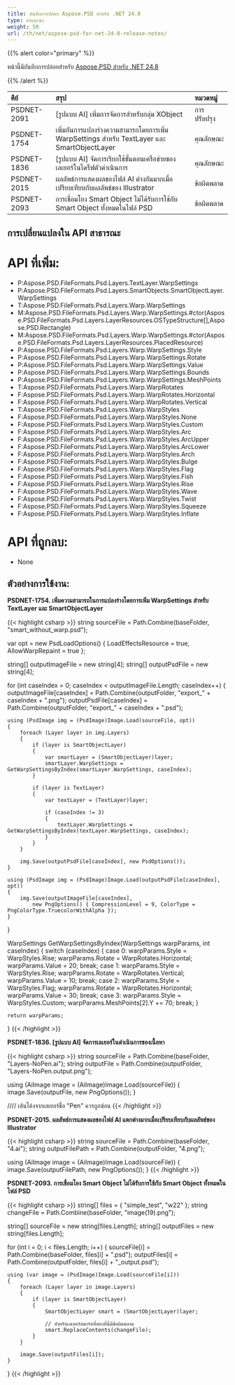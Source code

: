 ```yaml
---
title: บันทึกการปล่อย Aspose.PSD สำหรับ .NET 24.8
type: คำแนะนำ
weight: 50
url: /th/net/aspose-psd-for-net-24-8-release-notes/
---
```


{{% alert color="primary" %}}

หน้านี้มีบันทึกการปล่อยสำหรับ [Aspose.PSD สำหรับ .NET 24.8](https://www.nuget.org/packages/Aspose.PSD/)

{{% /alert %}}

| **คีย์**     | **สรุป**                                                                                        | **หมวดหมู่** |
|:------------|:---------------------------------------------------------------------------------------------------|:-------------|
| PSDNET-2091 | [รูปแบบ AI] เพิ่มการจัดการสำหรับกลุ่ม XObject                                   | การปรับปรุง  |
| PSDNET-1754 | เพิ่มกันการแปลงร่างความสามารถโดยการเพิ่ม WarpSettings สำหรับ TextLayer และ SmartObjectLayer | คุณลักษณะ      |
| PSDNET-1836 | [รูปแบบ AI] จัดการเรียกใช้ขั้นตอนเครือข่ายของเลเยอร์ในไดร็ฟตัวดำเนินการ               | คุณลักษณะ      |
| PSDNET-2015 | ผลลัพธ์การแสดงผลของไฟล์ AI ต่างกันมากเมื่อเปรียบเทียบกับผลลัพธ์ของ Illustrator      | ข้อผิดพลาด        |
| PSDNET-2093 | การเชื่อมโยง Smart Object ไม่ได้รับการใช้กับ Smart Object ทั้งหมดในไฟล์ PSD              | ข้อผิดพลาด        |

## **การเปลี่ยนแปลงใน API สาธารณะ**
# **API ที่เพิ่ม:** 

- P:Aspose.PSD.FileFormats.Psd.Layers.TextLayer.WarpSettings
- P:Aspose.PSD.FileFormats.Psd.Layers.SmartObjects.SmartObjectLayer.WarpSettings
- T:Aspose.PSD.FileFormats.Psd.Layers.Warp.WarpSettings
- M:Aspose.PSD.FileFormats.Psd.Layers.Warp.WarpSettings.#ctor(Aspose.PSD.FileFormats.Psd.Layers.LayerResources.OSTypeStructure[],Aspose.PSD.Rectangle)
- M:Aspose.PSD.FileFormats.Psd.Layers.Warp.WarpSettings.#ctor(Aspose.PSD.FileFormats.Psd.Layers.LayerResources.PlacedResource)
- P:Aspose.PSD.FileFormats.Psd.Layers.Warp.WarpSettings.Style
- P:Aspose.PSD.FileFormats.Psd.Layers.Warp.WarpSettings.Rotate
- P:Aspose.PSD.FileFormats.Psd.Layers.Warp.WarpSettings.Value
- P:Aspose.PSD.FileFormats.Psd.Layers.Warp.WarpSettings.Bounds
- P:Aspose.PSD.FileFormats.Psd.Layers.Warp.WarpSettings.MeshPoints
- T:Aspose.PSD.FileFormats.Psd.Layers.Warp.WarpRotates
- F:Aspose.PSD.FileFormats.Psd.Layers.Warp.WarpRotates.Horizontal
- F:Aspose.PSD.FileFormats.Psd.Layers.Warp.WarpRotates.Vertical
- T:Aspose.PSD.FileFormats.Psd.Layers.Warp.WarpStyles
- F:Aspose.PSD.FileFormats.Psd.Layers.Warp.WarpStyles.None
- F:Aspose.PSD.FileFormats.Psd.Layers.Warp.WarpStyles.Custom
- F:Aspose.PSD.FileFormats.Psd.Layers.Warp.WarpStyles.Arc
- F:Aspose.PSD.FileFormats.Psd.Layers.Warp.WarpStyles.ArcUpper
- F:Aspose.PSD.FileFormats.Psd.Layers.Warp.WarpStyles.ArcLower
- F:Aspose.PSD.FileFormats.Psd.Layers.Warp.WarpStyles.Arch
- F:Aspose.PSD.FileFormats.Psd.Layers.Warp.WarpStyles.Bulge
- F:Aspose.PSD.FileFormats.Psd.Layers.Warp.WarpStyles.Flag
- F:Aspose.PSD.FileFormats.Psd.Layers.Warp.WarpStyles.Fish
- F:Aspose.PSD.FileFormats.Psd.Layers.Warp.WarpStyles.Rise
- F:Aspose.PSD.FileFormats.Psd.Layers.Warp.WarpStyles.Wave
- F:Aspose.PSD.FileFormats.Psd.Layers.Warp.WarpStyles.Twist
- F:Aspose.PSD.FileFormats.Psd.Layers.Warp.WarpStyles.Squeeze
- F:Aspose.PSD.FileFormats.Psd.Layers.Warp.WarpStyles.Inflate

# **API ที่ถูกลบ:**
- None

## **ตัวอย่างการใช้งาน:**

**PSDNET-1754. เพิ่มความสามารถในการแปลงร่างโดยการเพิ่ม WarpSettings สำหรับ TextLayer และ SmartObjectLayer**

{{< highlight csharp >}}
string sourceFile = Path.Combine(baseFolder, "smart_without_warp.psd");

var opt = new PsdLoadOptions()
{
    LoadEffectsResource = true,
    AllowWarpRepaint = true
};

string[] outputImageFile = new string[4];
string[] outputPsdFile = new string[4];

for (int caseIndex = 0; caseIndex < outputImageFile.Length; caseIndex++)
{
    outputImageFile[caseIndex] = Path.Combine(outputFolder, "export_" + caseIndex + ".png");
    outputPsdFile[caseIndex] = Path.Combine(outputFolder, "export_" + caseIndex + ".psd");

    using (PsdImage img = (PsdImage)Image.Load(sourceFile, opt))
    {
        foreach (Layer layer in img.Layers)
        {
            if (layer is SmartObjectLayer)
            {
                var smartLayer = (SmartObjectLayer)layer;
                smartLayer.WarpSettings = GetWarpSettingsByIndex(smartLayer.WarpSettings, caseIndex);
            }

            if (layer is TextLayer)
            {
                var textLayer = (TextLayer)layer;

                if (caseIndex != 3)
                {
                    textLayer.WarpSettings = GetWarpSettingsByIndex(textLayer.WarpSettings, caseIndex);
                }
            }
        }

        img.Save(outputPsdFile[caseIndex], new PsdOptions());
    }

    using (PsdImage img = (PsdImage)Image.Load(outputPsdFile[caseIndex], opt))
    {
        img.Save(outputImageFile[caseIndex],
            new PngOptions() { CompressionLevel = 9, ColorType = PngColorType.TruecolorWithAlpha });
    }
}

WarpSettings GetWarpSettingsByIndex(WarpSettings warpParams, int caseIndex)
{
    switch (caseIndex)
    {
        case 0:
            warpParams.Style = WarpStyles.Rise;
            warpParams.Rotate = WarpRotates.Horizontal;
            warpParams.Value = 20;
            break;
        case 1:
            warpParams.Style = WarpStyles.Rise;
            warpParams.Rotate = WarpRotates.Vertical;
            warpParams.Value = 10;
            break;
        case 2:
            warpParams.Style = WarpStyles.Flag;
            warpParams.Rotate = WarpRotates.Horizontal;
            warpParams.Value = 30;
            break;
        case 3:
            warpParams.Style = WarpStyles.Custom;
            warpParams.MeshPoints[2].Y += 70;
            break;
    }

    return warpParams;
}
{{< /highlight >}}

**PSDNET-1836. [รูปแบบ AI] จัดการเลเยอร์ในดำเนินการของเนื้อหา**

{{< highlight csharp >}}
string sourceFile = Path.Combine(baseFolder, "Layers-NoPen.ai");
string outputFile = Path.Combine(outputFolder, "Layers-NoPen.output.png");

using (AiImage image = (AiImage)Image.Load(sourceFile))
{
    image.Save(outputFile, new PngOptions());
}

//// เส้นโค้งจากเลเยอร์ชื่อ "Pen" ควรถูกซ่อน
{{< /highlight >}}

**PSDNET-2015. ผลลัพธ์การแสดงผลของไฟล์ AI แตกต่างมากเมื่อเปรียบเทียบกับผลลัพธ์ของ Illustrator**

{{< highlight csharp >}}
string sourceFile = Path.Combine(baseFolder, "4.ai");
string outputFilePath = Path.Combine(outputFolder, "4.png");

using (AiImage image = (AiImage)Image.Load(sourceFile))
{
    image.Save(outputFilePath, new PngOptions());
}
{{< /highlight >}}

**PSDNET-2093. การเชื่อมโยง Smart Object ไม่ได้รับการใช้กับ Smart Object ทั้งหมดในไฟล์ PSD**

{{< highlight csharp >}}
string[] files = { "simple_test", "w22" };
string changeFile = Path.Combine(baseFolder, "image(19).png");

string[] sourceFile = new string[files.Length];
string[] outputFiles = new string[files.Length];

for (int i = 0; i < files.Length; i++)
{
    sourceFile[i] = Path.Combine(baseFolder, files[i] + ".psd");
    outputFiles[i] = Path.Combine(outputFolder, files[i] + "_output.psd");

    using (var image = (PsdImage)Image.Load(sourceFile[i]))
    {
        foreach (Layer layer in image.Layers)
        {
            if (layer is SmartObjectLayer)
            {
                SmartObjectLayer smart = (SmartObjectLayer)layer;

                // สำหรับเลเยอร์สมาร์ทที่สองที่นี่มีข้อผิดพลาด
                smart.ReplaceContents(changeFile);
            }
        }

        image.Save(outputFiles[i]);
    }
}
{{< /highlight >}}
